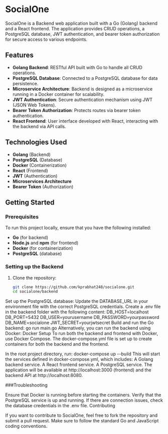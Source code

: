 # SocialOne

SocialOne is a Backend web application  built with a Go (Golang) backend and a React frontend. The application provides CRUD operations, a PostgreSQL database, JWT authentication, and bearer token authorization for secure access to various endpoints.

## Features
- **Golang Backend**: RESTful API built with Go to handle all CRUD operations.
- **PostgreSQL Database**: Connected to a PostgreSQL database for data persistence.
- **Microservice Architecture**: Backend is designed as a microservice running in a Docker container for scalability.
- **JWT Authentication**: Secure authentication mechanism using JWT (JSON Web Tokens).
- **Bearer Token Authorization**: Protects routes via bearer token authentication.
- **React Frontend**: User interface developed with React, interacting with the backend via API calls.

## Technologies Used
- **Golang** (Backend)
- **PostgreSQL** (Database)
- **Docker** (Containerization)
- **React** (Frontend)
- **JWT** (Authentication)
- **Microservices Architecture**
- **Bearer Token** (Authorization)


## Getting Started

### Prerequisites
To run this project locally, ensure that you have the following installed:
- **Go** (for backend)
- **Node.js** and **npm** (for frontend)
- **Docker** (for containerization)
- **PostgreSQL** (database)

### Setting up the Backend

1. Clone the repository:
   ```bash
   git clone https://github.com/kprabhat248/socialone.git
   cd socialone/backend


Set up the PostgreSQL database:
Update the DATABASE_URL in your environment file with the correct PostgreSQL credentials.
Create a .env file in the backend folder with the following content:
DB_HOST=localhost
DB_PORT=5432
DB_USER=yourusername
DB_PASSWORD=yourpassword
DB_NAME=socialone
JWT_SECRET=yourjwtsecret
Build and run the Go backend:
go run main.go
Alternatively, you can run the backend using Docker:
Docker Setup
To run both the backend and frontend with Docker, use Docker Compose. The docker-compose.yml file is set up to create containers for both the backend and the frontend.

In the root project directory, run:
docker-compose up --build
This will start the services defined in docker-compose.yml, which includes:
A Golang backend service.
A React frontend service.
A PostgreSQL service.
The application will be available at http://localhost:3000 (frontend) and the backend API at http://localhost:8080.

###Troubleshooting

Ensure that Docker is running before starting the containers.
Verify that the PostgreSQL service is up and running. If there are connection issues, check the database credentials in the .env file.
Contributing

If you want to contribute to SocialOne, feel free to fork the repository and submit a pull request. Make sure to follow the standard Go and JavaScript coding conventions.


